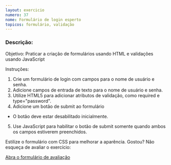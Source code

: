 ```yaml
---
layout: exercicio
numero: 37
nome: Formulário de login esperto
topicos: formulário, validação
---
```


### Descrição:


Objetivo: Praticar a criação de formulários usando HTML e validações usando JavaScript

Instruções:

1. Crie um formulário de login com campos para o nome de usuário e senha.
2. Adicione campos de entrada de texto para o nome de usuário e senha.
3. Utilize HTML5 para adicionar atributos de validação, como required e type="password".
4. Adicione um botão de submit ao formulário
  - O botão deve estar desabilitado inicialmente.
5. Use JavaScript para habilitar o botão de submit somente quando ambos os campos estiverem preenchidos.

Estilize o formulário com CSS para melhorar a aparência.
Gostou? Não esqueça de avaliar o exercício:

<a class="btn" href="https://forms.gle/scs1VxDDFSiMqAhe8" target="_blank"> Abra o formulário de avaliação</a>
